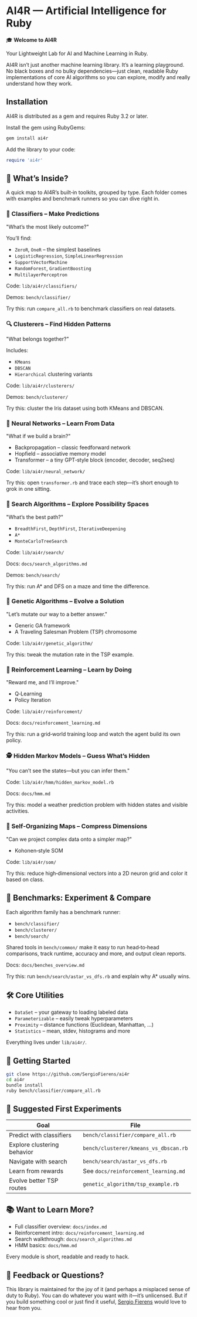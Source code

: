 # AI4R — Artificial Intelligence for Ruby

🎓 **Welcome to AI4R**

Your Lightweight Lab for AI and Machine Learning in Ruby.

AI4R isn’t just another machine learning library. It’s a learning playground. No black boxes and no bulky dependencies—just clean, readable Ruby implementations of core AI algorithms so you can explore, modify and really understand how they work.

## Installation

AI4R is distributed as a gem and requires Ruby 3.2 or later.

Install the gem using RubyGems:

```bash
gem install ai4r
```

Add the library to your code:

```ruby
require 'ai4r'
```

## 🧭 What’s Inside?

A quick map to AI4R’s built‑in toolkits, grouped by type. Each folder comes with examples and benchmark runners so you can dive right in.

### 🧠 Classifiers – Make Predictions
"What’s the most likely outcome?"

You’ll find:

- `ZeroR`, `OneR` – the simplest baselines
- `LogisticRegression`, `SimpleLinearRegression`
- `SupportVectorMachine`
- `RandomForest`, `GradientBoosting`
- `MultilayerPerceptron`

Code: `lib/ai4r/classifiers/`

Demos: `bench/classifier/`

Try this: run `compare_all.rb` to benchmark classifiers on real datasets.

### 🔍 Clusterers – Find Hidden Patterns
"What belongs together?"

Includes:

- `KMeans`
- `DBSCAN`
- `Hierarchical` clustering variants

Code: `lib/ai4r/clusterers/`

Demos: `bench/clusterer/`

Try this: cluster the Iris dataset using both KMeans and DBSCAN.

### 🧬 Neural Networks – Learn From Data
"What if we build a brain?"

- Backpropagation – classic feedforward network
- Hopfield – associative memory model
- Transformer – a tiny GPT‑style block (encoder, decoder, seq2seq)

Code: `lib/ai4r/neural_network/`

Try this: open `transformer.rb` and trace each step—it’s short enough to grok in one sitting.

### 🔎 Search Algorithms – Explore Possibility Spaces
"What’s the best path?"

- `BreadthFirst`, `DepthFirst`, `IterativeDeepening`
- `A*`
- `MonteCarloTreeSearch`

Code: `lib/ai4r/search/`

Docs: `docs/search_algorithms.md`

Demos: `bench/search/`

Try this: run A* and DFS on a maze and time the difference.

### 🧪 Genetic Algorithms – Evolve a Solution
"Let’s mutate our way to a better answer."

- Generic GA framework
- A Traveling Salesman Problem (TSP) chromosome

Code: `lib/ai4r/genetic_algorithm/`

Try this: tweak the mutation rate in the TSP example.

### 🧭 Reinforcement Learning – Learn by Doing
"Reward me, and I’ll improve."

- Q‑Learning
- Policy Iteration

Code: `lib/ai4r/reinforcement/`

Docs: `docs/reinforcement_learning.md`

Try this: run a grid‑world training loop and watch the agent build its own policy.

### 🕵️ Hidden Markov Models – Guess What’s Hidden
"You can’t see the states—but you can infer them."

Code: `lib/ai4r/hmm/hidden_markov_model.rb`

Docs: `docs/hmm.md`

Try this: model a weather prediction problem with hidden states and visible activities.

### 🧠 Self‑Organizing Maps – Compress Dimensions
"Can we project complex data onto a simpler map?"

- Kohonen‑style SOM

Code: `lib/ai4r/som/`

Try this: reduce high‑dimensional vectors into a 2D neuron grid and color it based on class.

## 🧪 Benchmarks: Experiment & Compare

Each algorithm family has a benchmark runner:

- `bench/classifier/`
- `bench/clusterer/`
- `bench/search/`

Shared tools in `bench/common/` make it easy to run head‑to‑head comparisons, track runtime, accuracy and more, and output clean reports.

Docs: `docs/benches_overview.md`

Try this: run `bench/search/astar_vs_dfs.rb` and explain why A* usually wins.

## 🛠️ Core Utilities

- `DataSet` – your gateway to loading labeled data
- `Parameterizable` – easily tweak hyperparameters
- `Proximity` – distance functions (Euclidean, Manhattan, …)
- `Statistics` – mean, stdev, histograms and more

Everything lives under `lib/ai4r/`.

## 🏁 Getting Started

```bash
git clone https://github.com/SergioFierens/ai4r
cd ai4r
bundle install
ruby bench/classifier/compare_all.rb
```

## 🧠 Suggested First Experiments

| Goal | File |
| --- | --- |
| Predict with classifiers | `bench/classifier/compare_all.rb` |
| Explore clustering behavior | `bench/clusterer/kmeans_vs_dbscan.rb` |
| Navigate with search | `bench/search/astar_vs_dfs.rb` |
| Learn from rewards | See `docs/reinforcement_learning.md` |
| Evolve better TSP routes | `genetic_algorithm/tsp_example.rb` |

## 📚 Want to Learn More?

- Full classifier overview: `docs/index.md`
- Reinforcement intro: `docs/reinforcement_learning.md`
- Search walkthrough: `docs/search_algorithms.md`
- HMM basics: `docs/hmm.md`

Every module is short, readable and ready to hack.

## 💬 Feedback or Questions?

This library is maintained for the joy of it (and perhaps a misplaced sense of duty to Ruby). You can do whatever you want with it—it’s unlicensed. But if you build something cool or just find it useful, [Sergio Fierens](https://github.com/SergioFierens) would love to hear from you.

